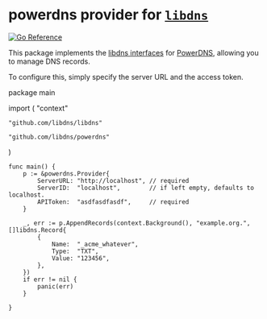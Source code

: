 powerdns provider for [`libdns`](https://github.com/libdns/libdns)
=======================

[![Go Reference](https://pkg.go.dev/badge/test.svg)](https://pkg.go.dev/github.com/libdns/powerdns)

This package implements the [libdns interfaces](https://github.com/libdns/libdns) for 
[PowerDNS](https://powerdns.com/), allowing you to 
manage DNS records.

To configure this, simply specify the server URL and the access token. 


package main

import (
"context"

	"github.com/libdns/libdns"

	"github.com/libdns/powerdns"
)

    func main() {
        p := &powerdns.Provider{
            ServerURL: "http://localhost", // required
            ServerID:  "localhost",        // if left empty, defaults to localhost.
            APIToken:  "asdfasdfasdf",     // required
        }
    
        _, err := p.AppendRecords(context.Background(), "example.org.", []libdns.Record{
            {
                Name:  "_acme_whatever",
                Type:  "TXT",
                Value: "123456",
            },
        })
        if err != nil {
            panic(err)
        }
    
    }

